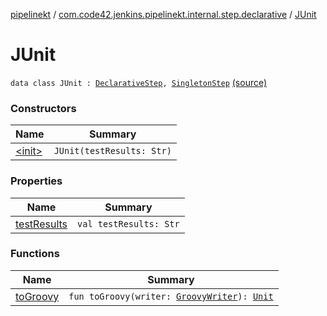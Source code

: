 [pipelinekt](../../index.md) / [com.code42.jenkins.pipelinekt.internal.step.declarative](../index.md) / [JUnit](./index.md)

# JUnit

`data class JUnit : `[`DeclarativeStep`](../../com.code42.jenkins.pipelinekt.core.step/-declarative-step.md)`, `[`SingletonStep`](../../com.code42.jenkins.pipelinekt.core.step/-singleton-step/index.md) [(source)](https://github.com/code42/pipelinekt/tree/master/internal/src/main/kotlin/com/code42/jenkins/pipelinekt/internal/step/declarative/JUnit.kt#L8)

### Constructors

| Name | Summary |
|---|---|
| [&lt;init&gt;](-init-.md) | `JUnit(testResults: Str)` |

### Properties

| Name | Summary |
|---|---|
| [testResults](test-results.md) | `val testResults: Str` |

### Functions

| Name | Summary |
|---|---|
| [toGroovy](to-groovy.md) | `fun toGroovy(writer: `[`GroovyWriter`](../../com.code42.jenkins.pipelinekt.core.writer/-groovy-writer/index.md)`): `[`Unit`](https://kotlinlang.org/api/latest/jvm/stdlib/kotlin/-unit/index.html) |
